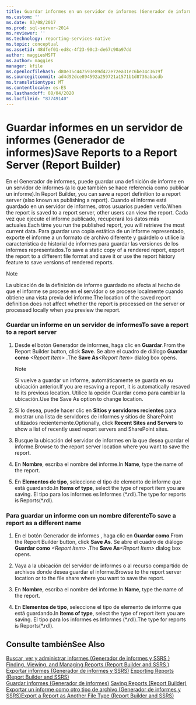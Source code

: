 ```yaml
---
title: Guardar informes en un servidor de informes (Generador de informes) | Microsoft Docs
ms.custom: ''
ms.date: 03/08/2017
ms.prod: sql-server-2014
ms.reviewer: ''
ms.technology: reporting-services-native
ms.topic: conceptual
ms.assetid: 48dfef01-ed8c-4f23-90c3-de67c90a97dd
author: maggiesMSFT
ms.author: maggies
manager: kfile
ms.openlocfilehash: d80e35c447593e89d422e72ea31ec6be34c3619f
ms.sourcegitcommit: ad4d92dce894592a259721a1571b1d8736abacdb
ms.translationtype: MT
ms.contentlocale: es-ES
ms.lasthandoff: 08/04/2020
ms.locfileid: "87749140"
---
```

# <a name="save-reports-to-a-report-server-report-builder"></a><span data-ttu-id="4b58e-102">Guardar informes en un servidor de informes (Generador de informes)</span><span class="sxs-lookup"><span data-stu-id="4b58e-102">Save Reports to a Report Server (Report Builder)</span></span>
  <span data-ttu-id="4b58e-103">En el Generador de informes, puede guardar una definición de informe en un servidor de informes (a lo que también se hace referencia como publicar un informe).</span><span class="sxs-lookup"><span data-stu-id="4b58e-103">In Report Builder, you can save a report definition to a report server (also known as publishing a report).</span></span> <span data-ttu-id="4b58e-104">Cuando el informe está guardado en un servidor de informes, otros usuarios pueden verlo.</span><span class="sxs-lookup"><span data-stu-id="4b58e-104">When the report is saved to a report server, other users can view the report.</span></span> <span data-ttu-id="4b58e-105">Cada vez que ejecute el informe publicado, recuperará los datos más actuales.</span><span class="sxs-lookup"><span data-stu-id="4b58e-105">Each time you run the published report, you will retrieve the most current data.</span></span> <span data-ttu-id="4b58e-106">Para guardar una copia estática de un informe representado, exporte el informe a un formato de archivo diferente y guárdelo o utilice la característica de historial de informes para guardar las versiones de los informes representados.</span><span class="sxs-lookup"><span data-stu-id="4b58e-106">To save a static copy of a rendered report, export the report to a different file format and save it or use the report history feature to save versions of rendered reports.</span></span>  
  
> [!NOTE]  
>  <span data-ttu-id="4b58e-107">La ubicación de la definición de informe guardado no afecta al hecho de que el informe se procese en el servidor o se procese localmente cuando obtiene una vista previa del informe.</span><span class="sxs-lookup"><span data-stu-id="4b58e-107">The location of the saved report definition does not affect whether the report is processed on the server or processed locally when you preview the report.</span></span>  
  
### <a name="to-save-a-report-to-a-report-server"></a><span data-ttu-id="4b58e-108">Guardar un informe en un servidor de informes</span><span class="sxs-lookup"><span data-stu-id="4b58e-108">To save a report to a report server</span></span>  
  
1.  <span data-ttu-id="4b58e-109">Desde el botón Generador de informes, haga clic en **Guardar**.</span><span class="sxs-lookup"><span data-stu-id="4b58e-109">From the Report Builder button, click **Save**.</span></span> <span data-ttu-id="4b58e-110">Se abre el cuadro de diálogo **Guardar como** _\<Report Item\>_ .</span><span class="sxs-lookup"><span data-stu-id="4b58e-110">The **Save As**_\<Report Item\>_ dialog box opens.</span></span>  
  
    > [!NOTE]  
    >  <span data-ttu-id="4b58e-111">Si vuelve a guardar un informe, automáticamente se guarda en su ubicación anterior.</span><span class="sxs-lookup"><span data-stu-id="4b58e-111">If you are resaving a report, it is automatically resaved to its previous location.</span></span> <span data-ttu-id="4b58e-112">Utilice la opción Guardar como para cambiar la ubicación.</span><span class="sxs-lookup"><span data-stu-id="4b58e-112">Use the Save As option to change location.</span></span>  
  
2.  <span data-ttu-id="4b58e-113">Si lo desea, puede hacer clic en **Sitios y servidores recientes** para mostrar una lista de servidores de informes y sitios de SharePoint utilizados recientemente.</span><span class="sxs-lookup"><span data-stu-id="4b58e-113">Optionally, click **Recent Sites and Servers** to show a list of recently used report servers and SharePoint sites.</span></span>  
  
3.  <span data-ttu-id="4b58e-114">Busque la ubicación del servidor de informes en la que desea guardar el informe.</span><span class="sxs-lookup"><span data-stu-id="4b58e-114">Browse to the report server location where you want to save the report.</span></span>  
  
4.  <span data-ttu-id="4b58e-115">En **Nombre**, escriba el nombre del informe.</span><span class="sxs-lookup"><span data-stu-id="4b58e-115">In **Name**, type the name of the report.</span></span>  
  
5.  <span data-ttu-id="4b58e-116">En **Elementos de tipo**, seleccione el tipo de elemento de informe que está guardando.</span><span class="sxs-lookup"><span data-stu-id="4b58e-116">In **Items of type**, select the type of report item you are saving.</span></span> <span data-ttu-id="4b58e-117">El tipo para los informes es Informes (\*.rdl).</span><span class="sxs-lookup"><span data-stu-id="4b58e-117">The type for reports is Reports(\*.rdl).</span></span>  
  
### <a name="to-save-a-report-as-a-different-name"></a><span data-ttu-id="4b58e-118">Para guardar un informe con un nombre diferente</span><span class="sxs-lookup"><span data-stu-id="4b58e-118">To save a report as a different name</span></span>  
  
1.  <span data-ttu-id="4b58e-119">En el botón Generador de informes , haga clic en **Guardar como**.</span><span class="sxs-lookup"><span data-stu-id="4b58e-119">From the Report Builder button, click **Save As**.</span></span> <span data-ttu-id="4b58e-120">Se abre el cuadro de diálogo **Guardar como** _\<Report Item\>_ .</span><span class="sxs-lookup"><span data-stu-id="4b58e-120">The **Save As**_\<Report Item\>_ dialog box opens.</span></span>  
  
2.  <span data-ttu-id="4b58e-121">Vaya a la ubicación del servidor de informes o al recurso compartido de archivos donde desea guardar el informe.</span><span class="sxs-lookup"><span data-stu-id="4b58e-121">Browse to the report server location or to the file share where you want to save the report.</span></span>  
  
3.  <span data-ttu-id="4b58e-122">En **Nombre**, escriba el nombre del informe.</span><span class="sxs-lookup"><span data-stu-id="4b58e-122">In **Name**, type the name of the report.</span></span>  
  
4.  <span data-ttu-id="4b58e-123">En **Elementos de tipo**, seleccione el tipo de elemento de informe que está guardando.</span><span class="sxs-lookup"><span data-stu-id="4b58e-123">In **Items of type**, select the type of report item you are saving.</span></span> <span data-ttu-id="4b58e-124">El tipo para los informes es Informes (\*.rdl).</span><span class="sxs-lookup"><span data-stu-id="4b58e-124">The type for reports is Reports(\*.rdl).</span></span>  
  
## <a name="see-also"></a><span data-ttu-id="4b58e-125">Consulte también</span><span class="sxs-lookup"><span data-stu-id="4b58e-125">See Also</span></span>  
 <span data-ttu-id="4b58e-126">[Buscar, ver y administrar informes &#40;Generador de informes y SSRS &#41;](finding-viewing-and-managing-reports-report-builder-and-ssrs.md) </span><span class="sxs-lookup"><span data-stu-id="4b58e-126">[Finding, Viewing, and Managing Reports &#40;Report Builder and SSRS &#41;](finding-viewing-and-managing-reports-report-builder-and-ssrs.md) </span></span>  
 <span data-ttu-id="4b58e-127">[Exportar informes &#40;Generador de informes y SSRS&#41;](export-reports-report-builder-and-ssrs.md) </span><span class="sxs-lookup"><span data-stu-id="4b58e-127">[Exporting Reports &#40;Report Builder and SSRS&#41;](export-reports-report-builder-and-ssrs.md) </span></span>  
 <span data-ttu-id="4b58e-128">[Guardar informes &#40;Generador de informes&#41;](saving-reports-report-builder.md) </span><span class="sxs-lookup"><span data-stu-id="4b58e-128">[Saving Reports &#40;Report Builder&#41;](saving-reports-report-builder.md) </span></span>  
 [<span data-ttu-id="4b58e-129">Exportar un informe como otro tipo de archivo &#40;Generador de informes y SSRS&#41;</span><span class="sxs-lookup"><span data-stu-id="4b58e-129">Export a Report as Another File Type &#40;Report Builder and SSRS&#41;</span></span>](../export-a-report-as-another-file-type-report-builder-and-ssrs.md)  
  
  
